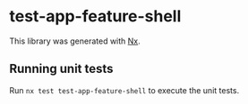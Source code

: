 # test-app-feature-shell

This library was generated with [Nx](https://nx.dev).

## Running unit tests

Run `nx test test-app-feature-shell` to execute the unit tests.
